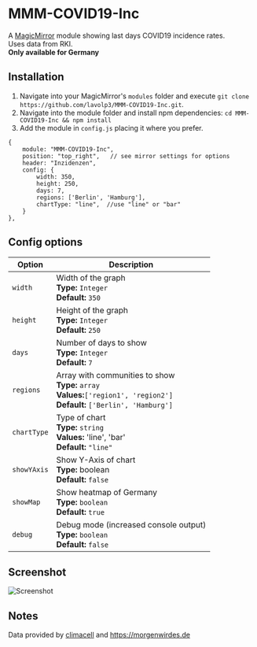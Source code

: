 # MMM-COVID19-Inc
A <a href="https://github.com/MichMich/MagicMirror">MagicMirror</a> module showing last days COVID19 incidence rates.  
Uses data from RKI.  
**Only available for Germany**

## Installation
1. Navigate into your MagicMirror's `modules` folder and execute `git clone https://github.com/lavolp3/MMM-COVID19-Inc.git`.
2. Navigate into the module folder and install npm dependencies: `cd MMM-COVID19-Inc && npm install`
3. Add the module in `config.js` placing it where you prefer.
```
{
    module: "MMM-COVID19-Inc",
    position: "top_right",   // see mirror settings for options
    header: "Inzidenzen",
    config: {
        width: 350,
        height: 250,
        days: 7,
        regions: ['Berlin', 'Hamburg'],
        chartType: "line",  //use "line" or "bar"
    }
},
```


## Config options

|Option|Description|
|---|---|
|`width`|Width of the graph<br>**Type:** `Integer`<br>**Default:** `350`|
|`height`|Height of the graph<br>**Type:** `Integer`<br>**Default:** `250`|
|`days`|Number of days to show<br>**Type:** `Integer`<br>**Default:** `7`|
|`regions`|Array with communities to show<br>**Type:** `array`<br>**Values:**`['region1', 'region2']`<br>**Default:**  `['Berlin', 'Hamburg']`|
|`chartType`|Type of chart<br>**Type:** `string`<br>**Values:** 'line', 'bar'<br>**Default:**  `"line"`|
|`showYAxis`|Show Y-Axis of chart<br>**Type:** boolean<br>**Default:**  `false`|
|`showMap`|Show heatmap of Germany<br>**Type:** `boolean`<br>**Default:**  `true`|
|`debug`|Debug mode (increased console output)<br>**Type:** `boolean`<br>**Default:**  `false`|



## Screenshot
![Screenshot](/rainImage.PNG?raw=true "Incidence rates")


## Notes
Data provided by <a href="https://www.climacell.co/">climacell</a> and <a href="https://morgenwirdes.de/api/">https://morgenwirdes.de</a>


